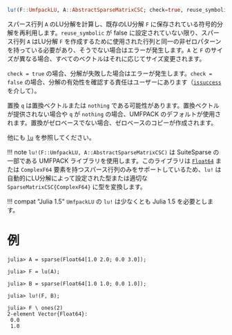 ```julia
lu!(F::UmfpackLU, A::AbstractSparseMatrixCSC; check=true, reuse_symbolic=true, q=nothing) -> F::UmfpackLU
```

スパース行列 `A` のLU分解を計算し、既存のLU分解 `F` に保存されている符号的分解を再利用します。`reuse_symbolic` が false に設定されていない限り、スパース行列 `A` はLU分解 `F` を作成するために使用された行列と同一の非ゼロパターンを持っている必要があり、そうでない場合はエラーが発生します。`A` と `F` のサイズが異なる場合、すべてのベクトルはそれに応じてサイズ変更されます。

`check = true` の場合、分解が失敗した場合はエラーが発生します。`check = false` の場合、分解の有効性を確認する責任はユーザーにあります（[`issuccess`](@ref) を介して）。

置換 `q` は置換ベクトルまたは `nothing` である可能性があります。置換ベクトルが提供されない場合や `q` が `nothing` の場合、UMFPACK のデフォルトが使用されます。置換がゼロベースでない場合、ゼロベースのコピーが作成されます。

他にも [`lu`](@ref) を参照してください。

!!! note
    `lu!(F::UmfpackLU, A::AbstractSparseMatrixCSC)` は SuiteSparse の一部である UMFPACK ライブラリを使用します。このライブラリは [`Float64`](@ref) または `ComplexF64` 要素を持つスパース行列のみをサポートしているため、`lu!` は自動的にLU分解によって設定された型または適切な `SparseMatrixCSC{ComplexF64}` に型を変換します。


!!! compat "Julia 1.5"
    `UmfpackLU` の `lu!` は少なくとも Julia 1.5 を必要とします。


# 例

```jldoctest
julia> A = sparse(Float64[1.0 2.0; 0.0 3.0]);

julia> F = lu(A);

julia> B = sparse(Float64[1.0 1.0; 0.0 1.0]);

julia> lu!(F, B);

julia> F \ ones(2)
2-element Vector{Float64}:
 0.0
 1.0
```
